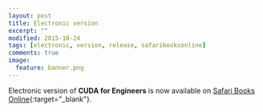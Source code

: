 ```yaml
---
layout: post
title: Electronic version
excerpt: ""
modified: 2015-10-24
tags: [electronic, version, release, safaribooksonline]
comments: true
image:
  feature: banner.png
---
```


Electronic version of **CUDA for Engineers** is now available on [Safari Books Online](http://bit.ly/1Lu4SEY){:target="_blank"}.
